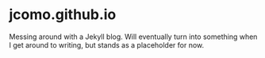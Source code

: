 jcomo.github.io
===============

Messing around with a Jekyll blog. Will eventually turn into something when I get around to writing, but stands as a placeholder for now.
